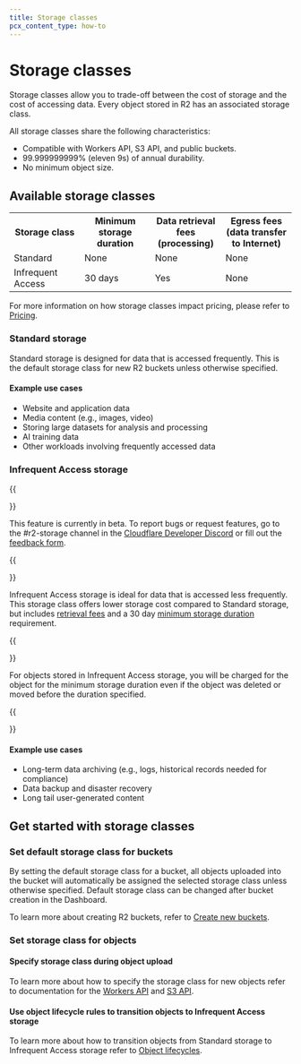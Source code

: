 ```yaml
---
title: Storage classes
pcx_content_type: how-to
---
```


# Storage classes

Storage classes allow you to trade-off between the cost of storage and the cost of accessing data. Every object stored in R2 has an associated storage class.

All storage classes share the following characteristics:
- Compatible with Workers API, S3 API, and public buckets.
- 99.999999999% (eleven 9s) of annual durability.
- No minimum object size.

## Available storage classes

<table>
  <tbody>
    <th style="width:25%">
      Storage class
    </th>
    <th style="width:25%">
      Minimum storage duration
    </th>
    <th style="width:25%">
      Data retrieval fees (processing)
    </th>
    <th style="width:25%">
      Egress fees (data transfer to Internet)
    </th>
    <tr>
      <td>
        Standard
      </td>
      <td>
        None
      </td>
      <td>
        None
      </td>
      <td>
        None
      </td>
    </tr>
    <tr>
      <td>
        Infrequent Access <inline-pill style="beta" />
      </td>
      <td>
        30 days
      </td>
      <td>
        Yes
      </td>
      <td>
        None
      </td>
    </tr>
  </tbody>
</table>

For more information on how storage classes impact pricing, please refer to [Pricing](/r2/pricing/).

### Standard storage

Standard storage is designed for data that is accessed frequently. This is the default storage class for new R2 buckets unless otherwise specified.

#### Example use cases

- Website and application data
- Media content (e.g., images, video)
- Storing large datasets for analysis and processing
- AI training data
- Other workloads involving frequently accessed data

### Infrequent Access storage

{{<Aside type="note" header="Open Beta">}}

This feature is currently in beta. To report bugs or request features, go to the #r2-storage channel in the [Cloudflare Developer Discord](https://discord.cloudflare.com) or fill out the [feedback form](https://forms.gle/5FqffSHcsL8ifEG8A).

{{</Aside>}}

Infrequent Access storage is ideal for data that is accessed less frequently. This storage class offers lower storage cost compared to Standard storage, but includes [retrieval fees](/r2/pricing/#data-retrieval) and a 30 day [minimum storage duration](/r2/pricing/#minimum-storage-duration) requirement.

{{<Aside type="note">}}

For objects stored in Infrequent Access storage, you will be charged for the object for the minimum storage duration even if the object was deleted or moved before the duration specified.

{{</Aside>}}

#### Example use cases

- Long-term data archiving (e.g., logs, historical records needed for compliance)
- Data backup and disaster recovery
- Long tail user-generated content

## Get started with storage classes

### Set default storage class for buckets

By setting the default storage class for a bucket, all objects uploaded into the bucket will automatically be assigned the selected storage class unless otherwise specified. Default storage class can be changed after bucket creation in the Dashboard.

To learn more about creating R2 buckets, refer to [Create new buckets](/r2/buckets/create-buckets/).

### Set storage class for objects

#### Specify storage class during object upload

To learn more about how to specify the storage class for new objects refer to documentation for the [Workers API](/r2/api/workers/) and [S3 API](/r2/api/s3/).

#### Use object lifecycle rules to transition objects to Infrequent Access storage

To learn more about how to transition objects from Standard storage to Infrequent Access storage refer to [Object lifecycles](/r2/buckets/object-lifecycles/).

